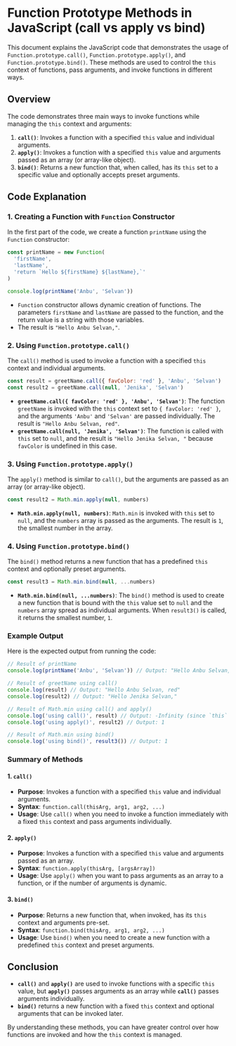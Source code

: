 # Function Prototype Methods in JavaScript (call vs apply vs bind)

This document explains the JavaScript code that demonstrates the usage of `Function.prototype.call()`, `Function.prototype.apply()`, and `Function.prototype.bind()`. These methods are used to control the `this` context of functions, pass arguments, and invoke functions in different ways.

## Overview

The code demonstrates three main ways to invoke functions while managing the `this` context and arguments:

1. **`call()`**: Invokes a function with a specified `this` value and individual arguments.
2. **`apply()`**: Invokes a function with a specified `this` value and arguments passed as an array (or array-like object).
3. **`bind()`**: Returns a new function that, when called, has its `this` set to a specific value and optionally accepts preset arguments.

## Code Explanation

### 1. **Creating a Function with `Function` Constructor**

In the first part of the code, we create a function `printName` using the `Function` constructor:

```javascript
const printName = new Function(
  'firstName',
  'lastName',
  'return `Hello ${firstName} ${lastName},`'
)

console.log(printName('Anbu', 'Selvan'))
```

- `Function` constructor allows dynamic creation of functions. The parameters `firstName` and `lastName` are passed to the function, and the return value is a string with those variables.
- The result is `"Hello Anbu Selvan,"`.

### 2. **Using `Function.prototype.call()`**

The `call()` method is used to invoke a function with a specified `this` context and individual arguments.

```javascript
const result = greetName.call({ favColor: 'red' }, 'Anbu', 'Selvan')
const result2 = greetName.call(null, 'Jenika', 'Selvan')
```

- **`greetName.call({ favColor: 'red' }, 'Anbu', 'Selvan')`**: The function `greetName` is invoked with the `this` context set to `{ favColor: 'red' }`, and the arguments `'Anbu'` and `'Selvan'` are passed individually. The result is `"Hello Anbu Selvan, red"`.
- **`greetName.call(null, 'Jenika', 'Selvan')`**: The function is called with `this` set to `null`, and the result is `"Hello Jenika Selvan, "` because `favColor` is undefined in this case.

### 3. **Using `Function.prototype.apply()`**

The `apply()` method is similar to `call()`, but the arguments are passed as an array (or array-like object).

```javascript
const result2 = Math.min.apply(null, numbers)
```

- **`Math.min.apply(null, numbers)`**: `Math.min` is invoked with `this` set to `null`, and the `numbers` array is passed as the arguments. The result is `1`, the smallest number in the array.

### 4. **Using `Function.prototype.bind()`**

The `bind()` method returns a new function that has a predefined `this` context and optionally preset arguments.

```javascript
const result3 = Math.min.bind(null, ...numbers)
```

- **`Math.min.bind(null, ...numbers)`**: The `bind()` method is used to create a new function that is bound with the `this` value set to `null` and the `numbers` array spread as individual arguments. When `result3()` is called, it returns the smallest number, `1`.

### Example Output

Here is the expected output from running the code:

```javascript
// Result of printName
console.log(printName('Anbu', 'Selvan')) // Output: "Hello Anbu Selvan,"

// Result of greetName using call()
console.log(result) // Output: "Hello Anbu Selvan, red"
console.log(result2) // Output: "Hello Jenika Selvan,"

// Result of Math.min using call() and apply()
console.log('using call()', result) // Output: -Infinity (since `this` is null for Math.min with no arguments passed)
console.log('using apply()', result2) // Output: 1

// Result of Math.min using bind()
console.log('using bind()', result3()) // Output: 1
```

### Summary of Methods

#### 1. **`call()`**

- **Purpose**: Invokes a function with a specified `this` value and individual arguments.
- **Syntax**: `function.call(thisArg, arg1, arg2, ...)`
- **Usage**: Use `call()` when you need to invoke a function immediately with a fixed `this` context and pass arguments individually.

#### 2. **`apply()`**

- **Purpose**: Invokes a function with a specified `this` value and arguments passed as an array.
- **Syntax**: `function.apply(thisArg, [argsArray])`
- **Usage**: Use `apply()` when you want to pass arguments as an array to a function, or if the number of arguments is dynamic.

#### 3. **`bind()`**

- **Purpose**: Returns a new function that, when invoked, has its `this` context and arguments pre-set.
- **Syntax**: `function.bind(thisArg, arg1, arg2, ...)`
- **Usage**: Use `bind()` when you need to create a new function with a predefined `this` context and preset arguments.

## Conclusion

- **`call()`** and **`apply()`** are used to invoke functions with a specific `this` value, but **`apply()`** passes arguments as an array while **`call()`** passes arguments individually.
- **`bind()`** returns a new function with a fixed `this` context and optional arguments that can be invoked later.

By understanding these methods, you can have greater control over how functions are invoked and how the `this` context is managed.
